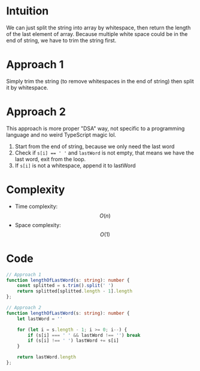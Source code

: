 # Intuition
<!-- Describe your first thoughts on how to solve this problem. -->
We can just split the string into array by whitespace, then return the length of the last element of array. Because multiple white space could be in the end of string, we have to trim the string first.

# Approach 1
Simply trim the string (to remove whitespaces in the end of string) then split it by whitespace. 

# Approach 2
This approach is more proper "DSA" way, not specific to a programming language and no weird TypeScript magic lol.
1. Start from the end of string, because we only need the last word
2. Check if `s[i] == ' '` and `lastWord` is not empty, that means we have the last word, exit from the loop.
3. If `s[i]` is not a whitespace, append it to lastWord

# Complexity
- Time complexity: $$O(n)$$
- Space complexity: $$O(1)$$

# Code
```ts
// Approach 1
function lengthOfLastWord(s: string): number {
    const splitted = s.trim().split(' ')
    return splitted[splitted.length - 1].length
};

// Approach 2
function lengthOfLastWord(s: string): number {
    let lastWord = ''

    for (let i = s.length - 1; i >= 0; i--) {
        if (s[i] === ' ' && lastWord !== '') break
        if (s[i] !== ' ') lastWord += s[i]
    }

    return lastWord.length
};
```
